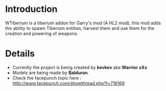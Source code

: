 # Introduction #

WTiberium is a tiberium addon for Garry's mod (A HL2 mod), this mod adds the ability to spawn Tiberium entities, harvest them and use them for the creation and powering of weapons.


# Details #

  * Currently the project is being created by **kevkev** aka **Warrior xXx**
  * Models are being made by **Balduran**.
  * Check the facepunch topic here : http://www.facepunch.com/showthread.php?t=716169